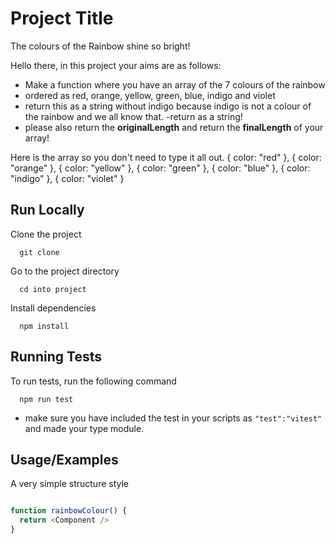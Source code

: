 # Project Title

The colours of the Rainbow shine so bright!

Hello there, in this project your aims are as follows:
- Make a function where you have an array of the 7 colours of the rainbow
- ordered as red, orange, yellow, green, blue, indigo and violet
- return this as a string without indigo because indigo is not a colour of the rainbow and we all know that.
-return as a string!
- please also return the **originalLength** and return the **finalLength** of your array!

Here is the array so you don't need to type it all out.
    { color: "red" },
    { color: "orange" },
    { color: "yellow" },
    { color: "green" },
    { color: "blue" },
    { color: "indigo" },
    { color: "violet" }
## Run Locally

Clone the project

```terminal etc
  git clone 
```

Go to the project directory

```terminal etc
  cd into project
```

Install dependencies

```terminal etc
  npm install
```


  
## Running Tests

To run tests, run the following command

```terminal etc
  npm run test
```
- make sure you have included the test in your scripts as `"test":"vitest"` and made your type module.

## Usage/Examples

A very simple structure style 

```javascript

function rainbowColour() {
  return <Component />
}
```

